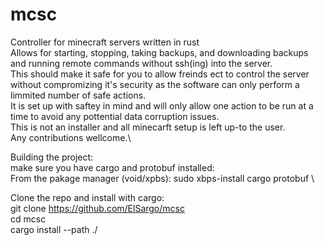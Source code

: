 # mcsc
Controller for minecraft servers written in rust\
Allows for starting, stopping, taking backups, and downloading backups and running remote commands without ssh(ing) into the server.\
This should make it safe for you to allow freinds ect to control the server without compromizing it's security as the software can only perform a limmited number of safe actions.\
It is set up with saftey in mind and will only allow one action to be run at a time to avoid any pottential data corruption issues.\
This is not an installer and all minecarft setup is left up-to the user. \
Any contributions wellcome.\

Building the project:\
make sure you have cargo and protobuf installed: \
From the pakage manager (void/xpbs): sudo xbps-install cargo protobuf \

Clone the repo and install with cargo: \
git clone https://github.com/ElSargo/mcsc \
cd mcsc \
cargo install --path ./ 
